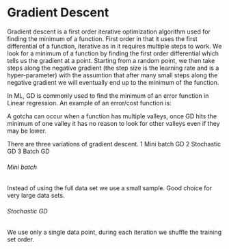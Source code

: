 # Gradient Descent

Gradient descent is a first order iterative optimization algorithm used for finding the minimum of a function. 
First order in that it uses the first differential of a function, iterative as in it requires multiple steps to work.
We look for a minimum of a function by finding the first order differential which tells us the gradient at a point.
Starting from a random point, we then take steps along the negative gradient (the step size is the learning rate and is a hyper-parameter) with the assumtion that after many small steps along the negative gradient we will eventually end up to the minimum of the function.

In ML, GD is commonly used to find the minimum of an error function in Linear regression. An example of an error/cost function is:


A gotcha can occur when a function has multiple valleys, once GD hits the minimum of one valley it has no reason to look for other valleys even if they may be lower. 

There are three variations of gradient descent.
1 Mini batch GD
2 Stochastic GD
3 Batch GD

###### Mini batch
Instead of using the full data set we use a small sample. Good choice for very large data sets.

###### Stochastic GD
We use only a single data point, during each iteration we shuffle the training set order.
